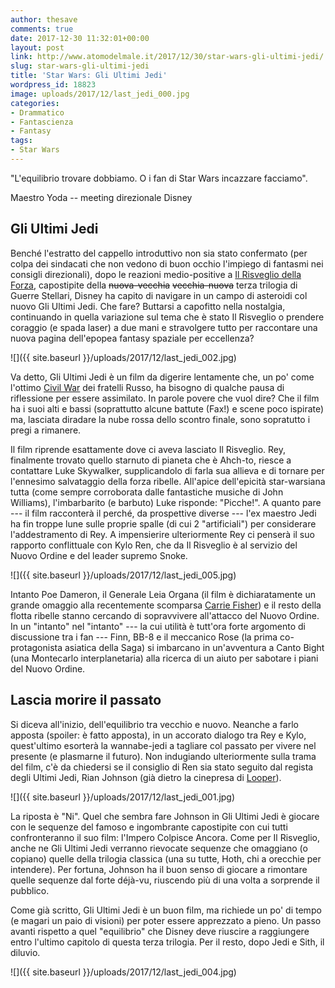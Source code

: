 ```yaml
---
author: thesave
comments: true
date: 2017-12-30 11:32:01+00:00
layout: post
link: http://www.atomodelmale.it/2017/12/30/star-wars-gli-ultimi-jedi/
slug: star-wars-gli-ultimi-jedi
title: 'Star Wars: Gli Ultimi Jedi'
wordpress_id: 18823
image: uploads/2017/12/last_jedi_000.jpg
categories:
- Drammatico
- Fantascienza
- Fantasy
tags:
- Star Wars
---
```


"L'equilibrio trovare dobbiamo. O i fan di Star Wars incazzare facciamo".

Maestro Yoda -- meeting direzionale Disney

## Gli Ultimi Jedi

Benché l'estratto del cappello introduttivo non sia stato confermato (per colpa dei sindacati che non vedono di buon occhio l'impiego di fantasmi nei consigli direzionali), dopo le reazioni medio-positive a [Il Risveglio della Forza](/2016/01/31/star-wars-il-risveglio-della-forza.html), capostipite della <del>nuova-vecchia</del> <del>vecchia-nuova</del> terza trilogia di Guerre Stellari, Disney ha capito di navigare in un campo di asteroidi col nuovo Gli Ultimi Jedi. Che fare? Buttarsi a capofitto nella nostalgia, continuando in quella variazione sul tema che è stato Il Risveglio o prendere coraggio (e spada laser) a due mani e stravolgere tutto per raccontare una nuova pagina dell'epopea fantasy spaziale per eccellenza?

![]({{ site.baseurl }}/uploads/2017/12/last_jedi_002.jpg)

Va detto, Gli Ultimi Jedi è un film da digerire lentamente che, un po' come l'ottimo [Civil War](/2016/05/26/captain-america-civil-war.html) dei fratelli Russo, ha bisogno di qualche pausa di riflessione per essere assimilato. In parole povere che vuol dire? Che il film ha i suoi alti e bassi (soprattutto alcune battute (Fax!) e scene poco ispirate) ma, lasciata diradare la nube rossa dello scontro finale, sono sopratutto i pregi a rimanere.

Il film riprende esattamente dove ci aveva lasciato Il Risveglio. Rey, finalmente trovato quello starnuto di pianeta che è Ahch-to, riesce a contattare Luke Skywalker, supplicandolo di farla sua allieva e di tornare per l'ennesimo salvataggio della forza ribelle. All'apice dell'epicità star-warsiana tutta (come sempre corroborata dalle fantastiche musiche di John Williams), l'imbarbarito (e barbuto) Luke risponde: "Picche!". A quanto pare --- il film racconterà il perché, da prospettive diverse --- l'ex maestro Jedi ha fin troppe lune sulle proprie spalle (di cui 2 "artificiali") per considerare l'addestramento di Rey. A impensierire ulteriormente Rey ci penserà il suo rapporto conflittuale con Kylo Ren, che da Il Risveglio è al servizio del Nuovo Ordine e del leader supremo Snoke.

![]({{ site.baseurl }}/uploads/2017/12/last_jedi_005.jpg)

Intanto Poe Dameron, il Generale Leia Organa (il film è dichiaratamente un grande omaggio alla recentemente scomparsa [Carrie Fisher](/2016/12/28/farewell-carrie.html)) e il resto della flotta ribelle stanno cercando di sopravvivere all'attacco del Nuovo Ordine. In un "intanto" nel "intanto" --- la cui utilità è tutt'ora forte argomento di discussione tra i fan --- Finn, BB-8 e il meccanico Rose (la prima co-protagonista asiatica della Saga) si imbarcano in un'avventura a Canto Bight (una Montecarlo interplanetaria) alla ricerca di un aiuto per sabotare i piani del Nuovo Ordine.

## Lascia morire il passato

Si diceva all'inizio, dell'equilibrio tra vecchio e nuovo. Neanche a farlo apposta (spoiler: è fatto apposta), in un accorato dialogo tra Rey e Kylo, quest'ultimo esorterà la wannabe-jedi a tagliare col passato per vivere nel presente (e plasmarne il futuro). Non indugiando ulteriormente sulla trama del film, c'è da chiedersi se il consiglio di Ren sia stato seguito dal regista degli Ultimi Jedi, Rian Johnson (già dietro la cinepresa di [Looper](/2013/02/13/looper.html)).

![]({{ site.baseurl }}/uploads/2017/12/last_jedi_001.jpg)

La riposta è "Ni". Quel che sembra fare Johnson in Gli Ultimi Jedi è giocare con le sequenze del famoso e ingombrante capostipite con cui tutti confronteranno il suo film: l'Impero Colpisce Ancora. Come per Il Risveglio, anche ne Gli Ultimi Jedi verranno rievocate sequenze che omaggiano (o copiano) quelle della trilogia classica (una su tutte, Hoth, chi a orecchie per intendere). Per fortuna, Johnson ha il buon senso di giocare a rimontare quelle sequenze dal forte déjà-vu, riuscendo più di una volta a sorprende il pubblico.

Come già scritto, Gli Ultimi Jedi è un buon film, ma richiede un po' di tempo (e magari un paio di visioni) per poter essere apprezzato a pieno. Un passo avanti rispetto a quel "equilibrio" che Disney deve riuscire a raggiungere entro l'ultimo capitolo di questa terza trilogia. Per il resto, dopo Jedi e Sith, il diluvio.

![]({{ site.baseurl }}/uploads/2017/12/last_jedi_004.jpg)
